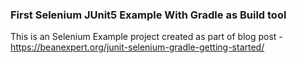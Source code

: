 ### First Selenium JUnit5 Example With Gradle as Build tool

This is an Selenium Example project created as part of blog post - https://beanexpert.org/junit-selenium-gradle-getting-started/